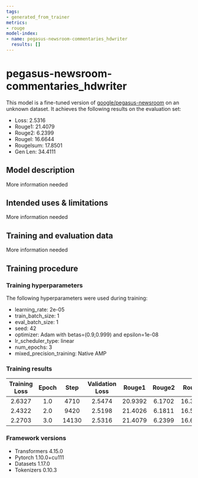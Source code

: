 ```yaml
---
tags:
- generated_from_trainer
metrics:
- rouge
model-index:
- name: pegasus-newsroom-commentaries_hdwriter
  results: []
---
```


<!-- This model card has been generated automatically according to the information the Trainer had access to. You
should probably proofread and complete it, then remove this comment. -->

# pegasus-newsroom-commentaries_hdwriter

This model is a fine-tuned version of [google/pegasus-newsroom](https://huggingface.co/google/pegasus-newsroom) on an unknown dataset.
It achieves the following results on the evaluation set:
- Loss: 2.5316
- Rouge1: 21.4079
- Rouge2: 6.2399
- Rougel: 16.6644
- Rougelsum: 17.8501
- Gen Len: 34.4111

## Model description

More information needed

## Intended uses & limitations

More information needed

## Training and evaluation data

More information needed

## Training procedure

### Training hyperparameters

The following hyperparameters were used during training:
- learning_rate: 2e-05
- train_batch_size: 1
- eval_batch_size: 1
- seed: 42
- optimizer: Adam with betas=(0.9,0.999) and epsilon=1e-08
- lr_scheduler_type: linear
- num_epochs: 3
- mixed_precision_training: Native AMP

### Training results

| Training Loss | Epoch | Step  | Validation Loss | Rouge1  | Rouge2 | Rougel  | Rougelsum | Gen Len |
|:-------------:|:-----:|:-----:|:---------------:|:-------:|:------:|:-------:|:---------:|:-------:|
| 2.6327        | 1.0   | 4710  | 2.5474          | 20.9392 | 6.1702 | 16.3859 | 17.5963   | 35.6626 |
| 2.4322        | 2.0   | 9420  | 2.5198          | 21.4026 | 6.1811 | 16.5874 | 17.8207   | 34.5976 |
| 2.2703        | 3.0   | 14130 | 2.5316          | 21.4079 | 6.2399 | 16.6644 | 17.8501   | 34.4111 |


### Framework versions

- Transformers 4.15.0
- Pytorch 1.10.0+cu111
- Datasets 1.17.0
- Tokenizers 0.10.3
